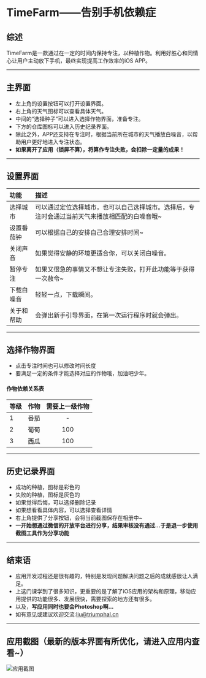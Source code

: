 # TimeFarm——告别手机依赖症
## 综述
TimeFarm是一款通过在一定的时间内保持专注，以种植作物。利用好胜心和同情心让用户主动放下手机，最终实现提高工作效率的iOS APP。
***
## 主界面
- 左上角的设置按钮可以打开设置界面。
- 右上角的天气图标可以查看具体天气。
- 中间的“选择种子”可以进入选择作物界面，准备专注。
- 下方的仓库图标可以进入历史纪录界面。
- 除此之外，APP还支持在专注时，根据当前所在城市的天气播放白噪音，以帮助用户更好地进入专注状态。
- __如果离开了应用（锁屏不算），将算作专注失败，会扣除一定量的成果！__
***
## 设置界面
|   功能    |描述|
|:-------------|:----|
|选择城市|可以通过定位选择城市，也可以自己选择城市。选择后，专注时会通过当前天气来播放相匹配的白噪音哦~|
|设置番茄钟|可以根据自己的安排自己合理安排时间~|
|关闭声音|如果觉得安静的环境更适合你，可以关闭白噪音。|
|暂停专注|如果又很急的事情又不想让专注失败，打开此功能等于获得一次赦令~|
|下载白噪音|轻轻一点，下载瞬间。|
|关于和帮助|会弹出新手引导界面，在第一次运行程序时就会弹出。|
***
## 选择作物界面
- 点击专注时间也可以修改时间长度
- 要满足一定的条件才能选择对应的作物哦，加油吧少年。
#### 作物依赖关系表
| 等级 | 作物 |需要上一级作物|
| :---- |:-----:| :-----:|
| 1 | 番茄  | - |
| 2 | 葡萄  | 100 |
| 3 | 西瓜  |  100 |

***
## 历史记录界面
- 成功的种植，图标是彩色的
- 失败的种植，图标是灰色的
- 如果觉得后悔，可以选择删除记录
- 如果想看看具体内容，可以选择查看详情
- 右上角提供了分享按钮，会将当前截图保存在相册中~
- __一开始想通过微信的开放平台进行分享，结果审核没有通过...于是退一步使用截图工具作为分享功能__
***
## 结束语
- 应用开发过程还是很有趣的，特别是发现问题解决问题之后的成就感很让人满足。
- 上这门课学到了很多知识，更重要的是了解了iOS应用的架构和原理，移动应用提供的功能很多、发展很快，需要探索的地方还有很多。
- 以及，**写应用同时也要会Photoshop啊...**
- 如有意见或建议欢迎交流:<liu@triumphal.cn>
***
## 应用截图（最新的版本界面有所优化，请进入应用内查看~）
![应用截图](https://raw.githubusercontent.com/triumphalLiu/TimeFarm/master/Screenshot.png "应用截图")
